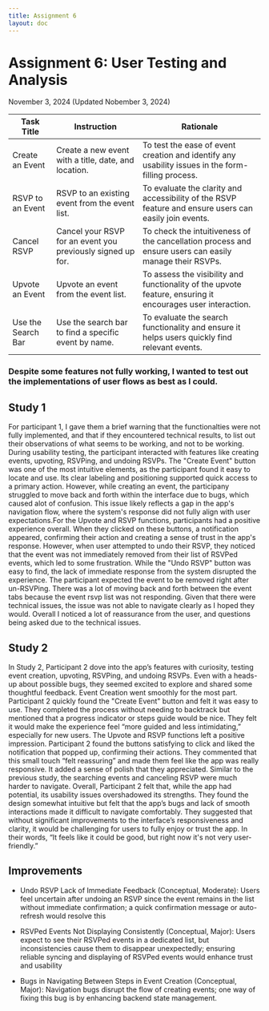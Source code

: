 ```yaml
---
title: Assignment 6
layout: doc
---
```


# Assignment 6: User Testing and Analysis 
November 3, 2024 (Updated Nobember 3, 2024)

| Task Title                | Instruction                                                                 | Rationale                                                                                                      |
|---------------------------|-----------------------------------------------------------------------------|---------------------------------------------------------------------------------------------------------------|
| Create an Event           | Create a new event with a title, date, and location.                        | To test the ease of event creation and identify any usability issues in the form-filling process.              |
| RSVP to an Event          | RSVP to an existing event from the event list.                              | To evaluate the clarity and accessibility of the RSVP feature and ensure users can easily join events.         |
| Cancel RSVP               | Cancel your RSVP for an event you previously signed up for.                 | To check the intuitiveness of the cancellation process and ensure users can easily manage their RSVPs.         |
| Upvote an Event           | Upvote an event from the event list.                                        | To assess the visibility and functionality of the upvote feature, ensuring it encourages user interaction.     |
| Use the Search Bar        | Use the search bar to find a specific event by name.                        | To evaluate the search functionality and ensure it helps users quickly find relevant events.                   |

###  Despite some features not fully working, I wanted to test out the implementations of user flows as best as I could. 


## Study 1

For participant 1, I gave them a brief warning that the functionalties were not fully implemented, and that if they encountered technical results, to list out their observations of what seems to be working, and not to be working. During usability testing, the participant interacted with features like creating events, upvoting, RSVPing, and undoing RSVPs. The "Create Event" button was one of the most intuitive elements, as the participant found it easy to locate and use. Its clear labeling and positioning supported quick access to a primary action. However, while creating an event, the participany struggled to move back and forth within the interface due to  bugs, which caused alot of confusion. This issue likely reflects a gap in the app's navigation flow, where the system's response did not fully align with user expectations.For the Upvote and RSVP functions, participants had a positive experience overall. When they clicked on these buttons, a notification appeared, confirming their action and creating a sense of trust in the app's response. However, when user attempted to undo their RSVP, they noticed that the event was not immediately removed from their list of RSVPed events, which led to some frustration. While the "Undo RSVP" button was easy to find, the lack of immediate response from the system disrupted the experience. The participant expected the event to be removed right after un-RSVPing. There was a lot of moving back and forth between the event tabs because the event rsvp list was not responding. Given that there were technical issues, the issue was not able to navigate clearly as I hoped they would. Overall I noticed a lot of reassurance from the user, and questions being asked due to the technical issues.  



## Study 2 
In Study 2, Participant 2 dove into the app’s features with curiosity, testing event creation, upvoting, RSVPing, and undoing RSVPs. Even with a heads-up about possible bugs, they seemed excited to explore and shared some thoughtful feedback. Event Creation went smoothly for the most part. Participant 2 quickly found the "Create Event" button and felt it was easy to use. They completed the process without needing to backtrack but mentioned that a progress indicator or steps guide would be nice. They felt it would make the experience feel “more guided and less intimidating,” especially for new users. The Upvote and RSVP functions left a positive impression. Participant 2 found the buttons satisfying to click and liked the notification that popped up, confirming their actions. They commented that this small touch “felt reassuring” and made them feel like the app was really responsive. It added a sense of polish that they appreciated. Similar to the previous study, the searching events and canceling RSVP were much harder to navigate. Overall, Participant 2 felt that, while the app had potential, its usability issues overshadowed its strengths. They found the design somewhat intuitive but felt that the app’s bugs and lack of smooth interactions made it difficult to navigate comfortably. They suggested that without significant improvements to the interface’s responsiveness and clarity, it would be challenging for users to fully enjoy or trust the app. In their words, “It feels like it could be good, but right now it's not very user-friendly.”


## Improvements 

- Undo RSVP Lack of Immediate Feedback (Conceptual, Moderate): Users feel uncertain after undoing an RSVP since the event remains in the list without immediate confirmation; a quick confirmation message or auto-refresh would resolve this

- RSVPed Events Not Displaying Consistently (Conceptual, Major): Users expect to see their RSVPed events in a dedicated list, but inconsistencies cause them to disappear unexpectedly; ensuring reliable syncing and displaying of RSVPed events would enhance trust and usability

- Bugs in Navigating Between Steps in Event Creation (Conceptual, Major): Navigation bugs disrupt the flow of creating events; one way of fixing this bug is by enhancing backend state management. 

